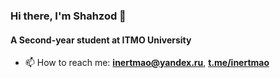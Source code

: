 ### Hi there, I'm Shahzod 👋

#### A Second-year student at ITMO University


- 📫 How to reach me: **inertmao@yandex.ru**,  **<a href="https://t.me/inertmao">t.me/inertmao</a>**

